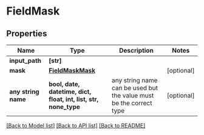 # FieldMask


## Properties
Name | Type | Description | Notes
------------ | ------------- | ------------- | -------------
**input_path** | **[str]** |  | 
**mask** | [**FieldMaskMask**](FieldMaskMask.md) |  | [optional] 
**any string name** | **bool, date, datetime, dict, float, int, list, str, none_type** | any string name can be used but the value must be the correct type | [optional]

[[Back to Model list]](../README.md#documentation-for-models) [[Back to API list]](../README.md#documentation-for-api-endpoints) [[Back to README]](../README.md)


